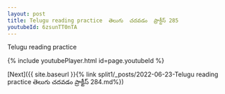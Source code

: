 ```yaml
---
layout: post
title: Telugu reading practice  తెలుగు  చదవడం  ప్రాక్టీస్ 285
youtubeId: 6zsunTT0nTA
---
```

 
 
Telugu reading practice
 
 
 
 
 


{% include youtubePlayer.html id=page.youtubeId %}
 
[Next]({{ site.baseurl }}{% link  split1/_posts/2022-06-23-Telugu reading practice  తెలుగు  చదవడం  ప్రాక్టీస్ 284.md%})
 

